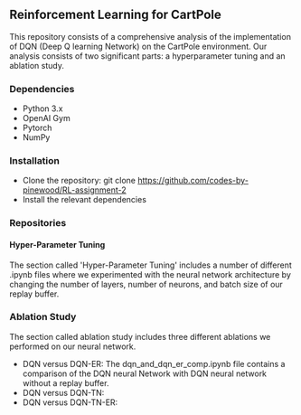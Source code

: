 ## Reinforcement Learning for CartPole
This repository consists of a comprehensive analysis of the implementation of DQN (Deep Q learning Network) on the CartPole environment. Our analysis consists of two significant parts: a hyperparameter tuning and an ablation study. 


### Dependencies
- Python 3.x
- OpenAI Gym
- Pytorch 
- NumPy


### Installation
- Clone the repository: git clone https://github.com/codes-by-pinewood/RL-assignment-2
- Install the relevant dependencies


### Repositories
#### Hyper-Parameter Tuning 
The section called 'Hyper-Parameter Tuning' includes a number of different .ipynb files where we experimented with the neural network architecture by changing the number of layers, number of neurons, and batch size of our replay buffer.


### Ablation Study 
The section called ablation study includes three different ablations we performed on our neural network. 
- DQN versus DQN-ER: The dqn_and_dqn_er_comp.ipynb file contains a comparison of the DQN neural Network with DQN neural network without a replay buffer.
- DQN versus DQN-TN:
- DQN versus DQN-TN-ER: 
